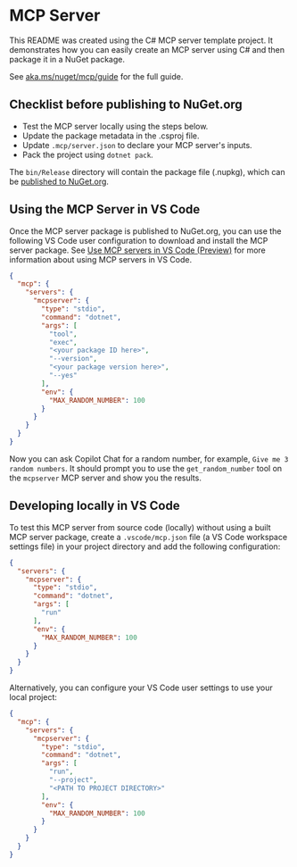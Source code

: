 ﻿# MCP Server

This README was created using the C# MCP server template project. It demonstrates how you can easily create an MCP server using C# and then package it in a NuGet package.

See [aka.ms/nuget/mcp/guide](https://aka.ms/nuget/mcp/guide) for the full guide.

## Checklist before publishing to NuGet.org

- Test the MCP server locally using the steps below.
- Update the package metadata in the .csproj file.
- Update `.mcp/server.json` to declare your MCP server's inputs.
- Pack the project using `dotnet pack`.

The `bin/Release` directory will contain the package file (.nupkg), which can be [published to NuGet.org](https://learn.microsoft.com/nuget/nuget-org/publish-a-package).

## Using the MCP Server in VS Code

Once the MCP server package is published to NuGet.org, you can use the following VS Code user configuration to download and install the MCP server package. See [Use MCP servers in VS Code (Preview)](https://code.visualstudio.com/docs/copilot/chat/mcp-servers) for more information about using MCP servers in VS Code.

```json
{
  "mcp": {
    "servers": {
      "mcpserver": {
        "type": "stdio",
        "command": "dotnet",
        "args": [
          "tool",
          "exec",
          "<your package ID here>",
          "--version",
          "<your package version here>",
          "--yes"
        ],
        "env": {
          "MAX_RANDOM_NUMBER": 100
        }
      }
    }
  }
}
```

Now you can ask Copilot Chat for a random number, for example, `Give me 3 random numbers`. It should prompt you to use the `get_random_number` tool on the `mcpserver` MCP server and show you the results.

## Developing locally in VS Code

To test this MCP server from source code (locally) without using a built MCP server package, create a `.vscode/mcp.json` file (a VS Code workspace settings file) in your project directory and add the following configuration:

```json
{
  "servers": {
    "mcpserver": {
      "type": "stdio",
      "command": "dotnet",
      "args": [
        "run"
      ],
      "env": {
        "MAX_RANDOM_NUMBER": 100
      }
    }
  }
}
```

Alternatively, you can configure your VS Code user settings to use your local project:

```json
{
  "mcp": {
    "servers": {
      "mcpserver": {
        "type": "stdio",
        "command": "dotnet",
        "args": [
          "run",
          "--project",
          "<PATH TO PROJECT DIRECTORY>"
        ],
        "env": {
          "MAX_RANDOM_NUMBER": 100
        }
      }
    }
  }
}
```
